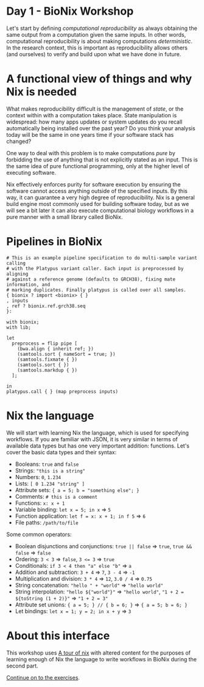 # Day 1 - BioNix Workshop

Let's start by defining *computational reproducibility* as always obtaining the
same output from a computation given the same inputs. In other words,
computational reproducibility is about making computations *deterministic*. In
the research context, this is important as reproducibility allows others (and
ourselves) to verify and build upon what we have done in future.

# A functional view of things and why Nix is needed

What makes reproducibility difficult is the management of *state*, or the
context within with a computation takes place. State manipulation is widespread:
how many apps updates or system updates do you recall automatically being
installed over the past year? Do you think your analysis today will be the same
in one years time if your software stack has changed?

One way to deal with this problem is to make computations *pure* by forbidding
the use of anything that is not explicitly stated as an input. This is the same
idea of pure functional programming, only at the higher level of executing
software.

Nix effectively enforces purity for software execution by ensuring the software
cannot access anything outside of the specified inputs. By this way, it can
guarantee a very high degree of reproducibility. Nix is a general build engine
most commonly used for building software today, but as we will see a bit later
it can also execute computational biology workflows in a pure manner with a
small library called BioNix.

# Pipelines in BioNix

```
# This is an example pipeline specification to do multi-sample variant calling
# with the Platypus variant caller. Each input is preprocessed by aligning
# against a reference genome (defaults to GRCH38), fixing mate information, and
# marking duplicates. Finally platypus is called over all samples.
{ bionix ? import <bionix> { }
, inputs
, ref ? bionix.ref.grch38.seq
}:

with bionix;
with lib;

let
  preprocess = flip pipe [
    (bwa.align { inherit ref; })
    (samtools.sort { nameSort = true; })
    (samtools.fixmate { })
    (samtools.sort { })
    (samtools.markdup { })
  ];

in
platypus.call { } (map preprocess inputs)
```

# Nix the language

We will start with learning Nix the language, which is used for specifying
workflows. If you are familiar with JSON, it is very similar in terms of
available data types but has one very important addition: functions. Let's cover
the basic data types and their syntax:

- Booleans: `true` and `false`
- Strings: `"this is a string"`
- Numbers: `0`, `1.234`
- Lists: `[ 0 1.234 "string" ]`
- Attribute sets: `{ a = 5; b = "something else"; }`
- Comments: `# this is a comment`
- Functions: `x: x + 1`
- Variable binding: `let x = 5; in x` ⇒ `5`
- Function application: `let f = x: x + 1; in f 5` ⇒ `6`
- File paths: `/path/to/file`

Some common operators:
- Boolean disjunctions and conjunctions: `true || false` ⇒ `true`, `true && false` ⇒ `false`
- Ordering: `3 < 3` ⇒ `false`, `3 <= 3` ⇒ `true`
- Conditionals: `if 3 < 4 then "a" else "b"` ⇒ `a`
- Addition and subtraction: `3 + 4` ⇒ `7`, `3 - 4` ⇒ `-1`
- Multiplication and division: `3 * 4` ⇒ `12`, `3.0 / 4` ⇒ `0.75`
- String concatenation: `"hello " + "world"` ⇒ `"hello world"`
- String interpolation: `"hello ${"world"}"` ⇒ `"hello world"`, `"1 + 2 = ${toString (1 + 2)}"` ⇒ `"1 + 2 = 3"`
- Attribute set unions: `{ a = 5; } // { b = 6; }` ⇒ `{ a = 5; b = 6; }`
- Let bindings: `let x = 1; y = 2; in x + y` ⇒ `3`

# About this interface

This workshop uses [A tour of nix](https://github.com/nixcloud/tour_of_nix) with
altered content for the purposes of learning enough of Nix the language to write
workflows in BioNix during the second part.

[Continue on to the exercises](exercises/).
